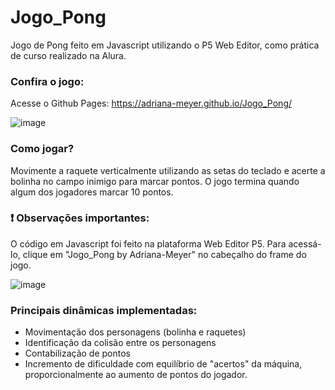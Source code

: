 # Jogo_Pong
Jogo de Pong feito em Javascript utilizando o P5 Web Editor, como prática de curso realizado na Alura.

### Confira o jogo:
Acesse o Github Pages: https://adriana-meyer.github.io/Jogo_Pong/

![image](https://user-images.githubusercontent.com/113123536/204039735-0463e9bd-09e8-45fd-8c47-9ec62b82d41c.png)


### Como jogar?
Movimente a raquete verticalmente utilizando as setas do teclado e acerte a bolinha no campo inimigo para marcar pontos.
O jogo termina quando algum dos jogadores marcar 10 pontos.

### :exclamation: Observações importantes:
O código em Javascript foi feito na plataforma Web Editor P5. Para acessá-lo, clique em "Jogo_Pong by Adriana-Meyer" no cabeçalho do frame do jogo.

![image](https://user-images.githubusercontent.com/113123536/204039414-eb0db52e-f067-4c6f-8e79-36bb8dbd3bcc.png)


### Principais dinâmicas implementadas:
- Movimentação dos personagens (bolinha e raquetes)
- Identificação da colisão entre os personagens
- Contabilização de pontos
- Incremento de dificuldade com equilíbrio de "acertos" da máquina, proporcionalmente ao aumento de pontos do jogador.
